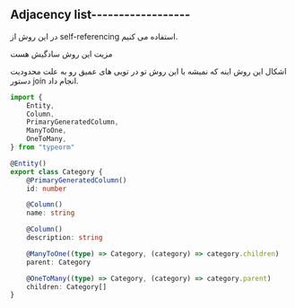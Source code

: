 ## Adjacency list------------------

در این روش از self-referencing استفاده می کنیم.

مزیت این روش سادگیش هست

اشکال این روش اینه که نمیشه با این روش تو در تویی های عمیق رو به علت محدودیت دستور join انجام داد.

```ts
import {
    Entity,
    Column,
    PrimaryGeneratedColumn,
    ManyToOne,
    OneToMany,
} from "typeorm"

@Entity()
export class Category {
    @PrimaryGeneratedColumn()
    id: number

    @Column()
    name: string

    @Column()
    description: string

    @ManyToOne((type) => Category, (category) => category.children)
    parent: Category

    @OneToMany((type) => Category, (category) => category.parent)
    children: Category[]
}
```

